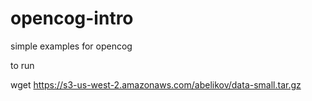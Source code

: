 # opencog-intro
simple examples for opencog


to run 

wget https://s3-us-west-2.amazonaws.com/abelikov/data-small.tar.gz
